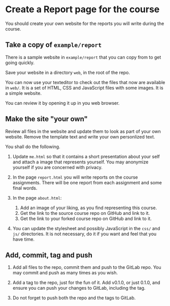 Create a Report page for the course
=====================

You should create your own website for the reports you will write during the course.



Take a copy of `example/report`
---------------------

There is a sample website in `example/report` that you can copy from to get going quickly.

Save your website in a directory `web`, in the root of the repo.

You can now use your texteditor to check out the files that now are available in `web/`. It is a set of HTML, CSS and JavaScript files with some images. It is a simple website.

You can review it by opening it up in you web browser.



Make the site "your own"
---------------------

Review all files in the website and update them to look as part of your own website. Remove the template text and write your own personlized text.

You shall do the following.

1. Update `me.html` so that it contains a short presentation about your self and attach a image that represents yourself. You may anonymize yourself if you are concerned with privacy.

1. In the page `report.html` you will write reports on the course assignments. There will be one report from each assignment and some final words.

1. In the page `about.html`:
    1. Add an image of your liking, as you find representing this course.
    1. Get the link to the source course repo on GitHub and link to it.
    1. Get the link to your forked course repo on GitHub and link to it.

1. You can update the stylesheet and possibly JavaScript in the `css/` and `js/` directories. It is not necessary, do it if you want and feel that you have time.



Add, commit, tag and push
---------------------

1. Add all files to the repo, commit them and push to the GitLab repo. You may commit and push as many times as you wish.

1. Add a tag to the repo, just for the fun of it. Add v0.1.0, or just 0.1.0, and ensure you can push your changes to GitLab, including the tag.

1. Do not forget to push both the repo and the tags to GitLab.
